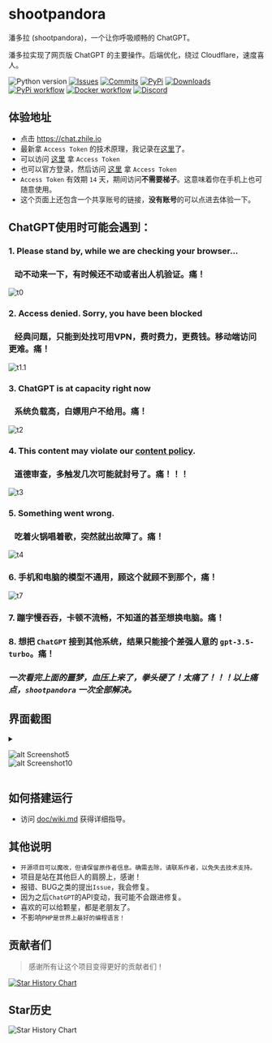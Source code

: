 # shootpandora

潘多拉 (shootpandora)，一个让你呼吸顺畅的 ChatGPT。

潘多拉实现了网页版 ChatGPT 的主要操作。后端优化，绕过 Cloudflare，速度喜人。

<!-- PROJECT SHIELDS -->

![Python version](https://img.shields.io/badge/python-%3E%3D3.7-green)
[![Issues](https://img.shields.io/github/issues-raw/shoot82003/shootpandora)](https://github.com/shoot82003/shootpandora/issues)
[![Commits](https://img.shields.io/github/last-commit/shoot82003/shootpandora/master)](https://github.com/shoot82003/shootpandora/commits/master)
[![PyPi](https://img.shields.io/pypi/v/shootpandora-chatgpt.svg)](https://pypi.python.org/pypi/shootpandora-chatgpt)
[![Downloads](https://static.pepy.tech/badge/shootpandora-chatgpt)](https://pypi.python.org/pypi/shootpandora-chatgpt)
[![PyPi workflow](https://github.com/shoot82003/shootpandora/actions/workflows/python-publish.yml/badge.svg)](https://github.com/shoot82003/shootpandora/actions/workflows/python-publish.yml)
[![Docker workflow](https://github.com/shoot82003/shootpandora/actions/workflows/docker-publish.yml/badge.svg)](https://github.com/shoot82003/shootpandora/actions/workflows/docker-publish.yml)
[![Discord](https://img.shields.io/discord/1098772912242163795?label=Discord)](https://discord.gg/QBkd9JAaWa)

## 体验地址
* 点击 <a href="https://chat.zhile.io" target="_blank" title="shootpandora Cloud体验地址">https://chat.zhile.io</a>
* 最新拿 `Access Token` 的技术原理，我记录在[这里](https://zhile.io/2023/05/19/how-to-get-chatgpt-access-token-via-pkce.html)了。
* 可以访问 [这里](http://ai-20230626.fakeopen.com/auth) 拿 `Access Token`
* 也可以官方登录，然后访问 [这里](http://chat.openai.com/api/auth/session) 拿 `Access Token`
* `Access Token` 有效期 `14` 天，期间访问**不需要梯子**。这意味着你在手机上也可随意使用。
* 这个页面上还包含一个共享账号的链接，**没有账号**的可以点进去体验一下。
 
## ChatGPT使用时可能会遇到：

### 1. Please stand by, while we are checking your browser... 
### &nbsp;&nbsp;&nbsp;动不动来一下，有时候还不动或者出人机验证。痛！
![t0](https://github.com/shoot82003/shootpandora/raw/master/doc/images/t0.png)

### 2. Access denied. Sorry, you have been blocked
### &nbsp;&nbsp;&nbsp;经典问题，只能到处找可用VPN，费时费力，更费钱。移动端访问更难。痛！
![t1.1](https://github.com/shoot82003/shootpandora/raw/master/doc/images/t1.1.png)

### 3. ChatGPT is at capacity right now 
### &nbsp;&nbsp;&nbsp;系统负载高，白嫖用户不给用。痛！
![t2](https://github.com/shoot82003/shootpandora/raw/master/doc/images/t2.png)

### 4. This content may violate our <u>content policy</u>. 
### &nbsp;&nbsp;&nbsp;道德审查，多触发几次可能就封号了。痛！！！
![t3](https://github.com/shoot82003/shootpandora/raw/master/doc/images/t3.png)

### 5. Something went wrong. 
### &nbsp;&nbsp;&nbsp;吃着火锅唱着歌，突然就出故障了。痛！
![t4](https://github.com/shoot82003/shootpandora/raw/master/doc/images/t4.png)

### 6. 手机和电脑的模型不通用，顾这个就顾不到那个，痛！
![t7](https://github.com/shoot82003/shootpandora/raw/master/doc/images/t7.png)

### 7. 蹦字慢吞吞，卡顿不流畅，不知道的甚至想换电脑。痛！
### 8. 想把 `ChatGPT` 接到其他系统，结果只能接个差强人意的 `gpt-3.5-turbo`。痛！

### _一次看完上面的噩梦，血压上来了，拳头硬了！太痛了！！！以上痛点，`shootpandora` 一次全部解决。_

## 界面截图

  <details>

  <summary>

  ![alt Screenshot5](https://github.com/shoot82003/shootpandora/raw/master/doc/images/s05.png)<br>
  ![alt Screenshot10](https://github.com/shoot82003/shootpandora/raw/master/doc/images/s12.jpeg)

  </summary>

  ![alt Screenshot1](https://github.com/shoot82003/shootpandora/raw/master/doc/images/s01.png)<br>
  ![alt Screenshot2](https://github.com/shoot82003/shootpandora/raw/master/doc/images/s02.png)<br>
  ![alt Screenshot3](https://github.com/shoot82003/shootpandora/raw/master/doc/images/s03.png)<br>
  ![alt Screenshot4](https://github.com/shoot82003/shootpandora/raw/master/doc/images/s04.png)<br>
  ![alt Screenshot6](https://github.com/shoot82003/shootpandora/raw/master/doc/images/s06.png)<br>
  ![alt Screenshot11](https://github.com/shoot82003/shootpandora/raw/master/doc/images/s11.jpeg)

  </details>

## 如何搭建运行

* 访问 [doc/wiki.md](https://github.com/shoot82003/shootpandora/blob/master/doc/wiki.md) 获得详细指导。

## 其他说明

* `开源项目可以魔改，但请保留原作者信息。确需去除，请联系作者，以免失去技术支持。`
* 项目是站在其他巨人的肩膀上，感谢！
* 报错、BUG之类的提出`Issue`，我会修复。
* 因为之后`ChatGPT`的API变动，我可能不会跟进修复。
* 喜欢的可以给颗星，都是老朋友了。
* 不影响`PHP是世界上最好的编程语言！`

## 贡献者们

> 感谢所有让这个项目变得更好的贡献者们！

[![Star History Chart](https://contrib.rocks/image?repo=shoot82003/shootpandora)](https://github.com/shoot82003/shootpandora/graphs/contributors)

## Star历史

![Star History Chart](https://api.star-history.com/svg?repos=shoot82003/shootpandora&type=Date)
